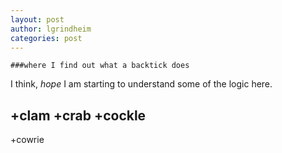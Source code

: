 ```yaml
---
layout: post
author: lgrindheim
categories: post
---
```



``` 
###where I find out what a backtick does
```

I think, *hope* I am starting to understand some of the logic here.

+clam
+crab
+cockle
---------
+cowrie


